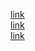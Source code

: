 [link](https://10.0.124.100/ui/#/console/134)  
[link](https://10.0.124.100/ui/#/console/135)  
[link](https://10.0.124.100/)
